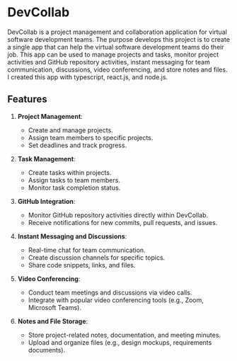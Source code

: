 # DevCollab

DevCollab is a project management and collaboration application for virtual software development teams. The purpose develops this project is to create a single app that can help the virtual software development teams do their job. This app can be used to manage projects and tasks, monitor project activities and GitHub repository activities, instant messaging for team communication, discussions, video conferencing, and store notes and files. I created this app with typescript, react.js, and node.js.

## Features

1. **Project Management**:
   - Create and manage projects.
   - Assign team members to specific projects.
   - Set deadlines and track progress.

2. **Task Management**:
   - Create tasks within projects.
   - Assign tasks to team members.
   - Monitor task completion status.

3. **GitHub Integration**:
   - Monitor GitHub repository activities directly within DevCollab.
   - Receive notifications for new commits, pull requests, and issues.

4. **Instant Messaging and Discussions**:
   - Real-time chat for team communication.
   - Create discussion channels for specific topics.
   - Share code snippets, links, and files.

5. **Video Conferencing**:
   - Conduct team meetings and discussions via video calls.
   - Integrate with popular video conferencing tools (e.g., Zoom, Microsoft Teams).

6. **Notes and File Storage**:
   - Store project-related notes, documentation, and meeting minutes.
   - Upload and organize files (e.g., design mockups, requirements documents).


